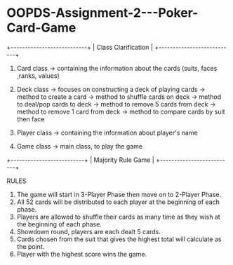 # OOPDS-Assignment-2---Poker-Card-Game

+---------------------------+
|    Class Clarification    |
+---------------------------+

1. Card class    -> containing the information about the cards (suits, faces ,ranks, values)

2. Deck class    -> focuses on constructing a deck of playing cards
              -> method to create a card
              -> method to shuffle cards on deck
              -> method to deal/pop cards to deck
              -> method to remove 5 cards from deck
              -> method to remove 1 card from deck
              -> method to compare cards by suit then face

3. Player class  -> containing the information about player's name

4. Game class    -> main class, to play the game

+--------------------------+
|    Majority Rule Game    |
+--------------------------+

RULES
1. The game will start in 3-Player Phase then move on to 2-Player Phase.
2. All 52 cards will be distributed to each player at the beginning of each phase.
3. Players are allowed to shuffle their cards as many time as they wish at the beginning of each phase.
4. Showdown round, players are each dealt 5 cards.
5. Cards chosen from the suit that gives the highest total will calculate as the point.
6. Player with the highest score wins the game.
